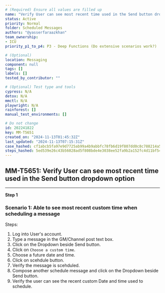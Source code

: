 ```yaml
---
# (Required) Ensure all values are filled up
name: "Verify User can see most recent time used in the Send button dropdown option"
status: Active
priority: Normal
folder: Scheduled Messages
authors: "@yasserfaraazkhan"
team_ownership:
- ICU
priority_p1_to_p4: P3 - Deep Functions (Do extensive scenarios work?)

# (Optional)
location: Messaging
component: null
tags: []
labels: []
tested_by_contributor: ""

# (Optional) Test type and tools
cypress: N/A
detox: N/A
mmctl: N/A
playwright: N/A
rainforest: []
manual_test_environments: []

# Do not change
id: 202241822
key: MM-T5651
created_on: "2024-11-13T01:45:32Z"
last_updated: "2024-11-13T07:15:31Z"
case_hashed: cf1abcb5fa97e9d7725ab99a4b9abbfc78fb6d19f807dd0c8c788214a58832a381ed13df66e5a1e18d753720e89730ba
steps_hashed: 5ed539e26c43b56028ad5f808bde4e3038ee52fa9b2a152fc4d11bf548e57f30ad1f0ceef0b077164913d685e66e3c26
---
```


<!-- (Auto-generated) Based on frontmatter's "key" and "name" -->

## MM-T5651: Verify User can see most recent time used in the Send button dropdown option

---

**Step 1**

### Scenario 1: Able to see most recent custom time when scheduling a message

Steps:

1. Log into User's account.
2. Type a message in the GM/Channel post text box.
3. Click on the Dropdown beside Send button.
4. Click on `Choose a custom time`.
5. Choose a future date and time.
6. Click on scehdule button.
7. Verify the message is scehduled.
8. Compose another schedule message and click on the Dropdown beside Send button.
9. Verify the user can see the recent custom Date and time used to schedule.
